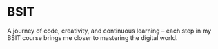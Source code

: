 # BSIT
A journey of code, creativity, and continuous learning – each step in my BSIT course brings me closer to mastering the digital world.
